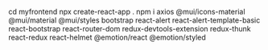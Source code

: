 cd myfrontend
npx create-react-app .
npm i axios @mui/icons-material @mui/material @mui/styles bootstrap react-alert react-alert-template-basic react-bootstrap react-router-dom redux-devtools-extension redux-thunk react-redux react-helmet @emotion/react @emotion/styled